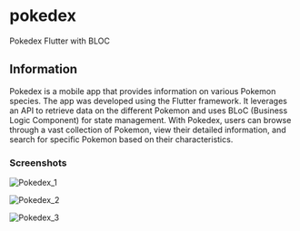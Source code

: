 # pokedex

Pokedex Flutter with BLOC

## Information

Pokedex is a mobile app that provides information on various Pokemon species. The app was developed using the Flutter framework. It leverages an API to retrieve data on the different Pokemon and uses BLoC (Business Logic Component) for state management. With Pokedex, users can browse through a vast collection of Pokemon, view their detailed information, and search for specific Pokemon based on their characteristics.

### Screenshots

![Pokedex_1](https://github.com/SinirliJapon/Pokedex/assets/74076865/5578e91a-683f-42c4-b395-c96315a73431) 

![Pokedex_2](https://github.com/SinirliJapon/Pokedex/assets/74076865/8b3fee64-b635-4deb-9188-c446a39c7d54) 

![Pokedex_3](https://github.com/SinirliJapon/Pokedex/assets/74076865/4c6e9569-df4f-45bd-a25d-c2996f17a4c0) 
